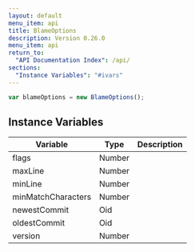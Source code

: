 ```yaml
---
layout: default
menu_item: api
title: BlameOptions
description: Version 0.26.0
menu_item: api
return_to:
  "API Documentation Index": /api/
sections:
  "Instance Variables": "#ivars"
---
```


```js
var blameOptions = new BlameOptions();
```

## <a name="ivars"></a>Instance Variables

| Variable | Type | Description |
| --- | --- | --- |
| <a name="flags"></a>flags | Number |  |
| <a name="maxLine"></a>maxLine | Number |  |
| <a name="minLine"></a>minLine | Number |  |
| <a name="minMatchCharacters"></a>minMatchCharacters | Number |  |
| <a name="newestCommit"></a>newestCommit | Oid |  |
| <a name="oldestCommit"></a>oldestCommit | Oid |  |
| <a name="version"></a>version | Number |  |

